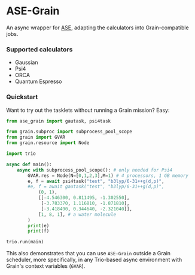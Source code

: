 # ASE-Grain

An async wrapper for [ASE](https://gitlab.com/ase/ase), adapting the calculators into Grain-compatible jobs.

### Supported calculators

* Gaussian
* Psi4
* ORCA
* Quantum Espresso

### Quickstart

Want to try out the tasklets without running a Grain mission? Easy:

```Python
from ase_grain import gautask, psi4task

from grain.subproc import subprocess_pool_scope
from grain import GVAR
from grain.resource import Node

import trio

async def main():
    async with subprocess_pool_scope(): # only needed for Psi4
        GVAR.res = Node(N=[0,1,2,3],M=1) # 4 processors, 1 GB memory
        e, f = await psi4task("test", "b3lyp/6-31++g(d,p)", 
        #e, f = await gautask("test", "b3lyp/6-31++g(d,p)",
            (0, 1),
            [[-4.546300, 0.811495, -1.302550],
             [-3.783370, 1.116810, -1.871810],
             [-3.418490, 0.344640, -2.321040]],
            [1, 8, 1], # a water molecule
        )
        print(e)
        print(f)

trio.run(main)
```

This also demonstrates that you can use `ASE-Grain` outside a Grain scheduler, more specifically, in any Trio-based async environment with Grain's context variables (`GVAR`).
